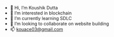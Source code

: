 - 👋 Hi, I’m Koushik Dutta
- 👀 I’m interested in blockchain
- 🌱 I’m currently learning SDLC
- 💞️ I’m looking to collaborate on website building
- 📫 kouace03@gmail.com

<!---
kouu07/kouu07 is a ✨ special ✨ repository because its `README.md` (this file) appears on your GitHub profile.
You can click the Preview link to take a look at your changes.
--->

